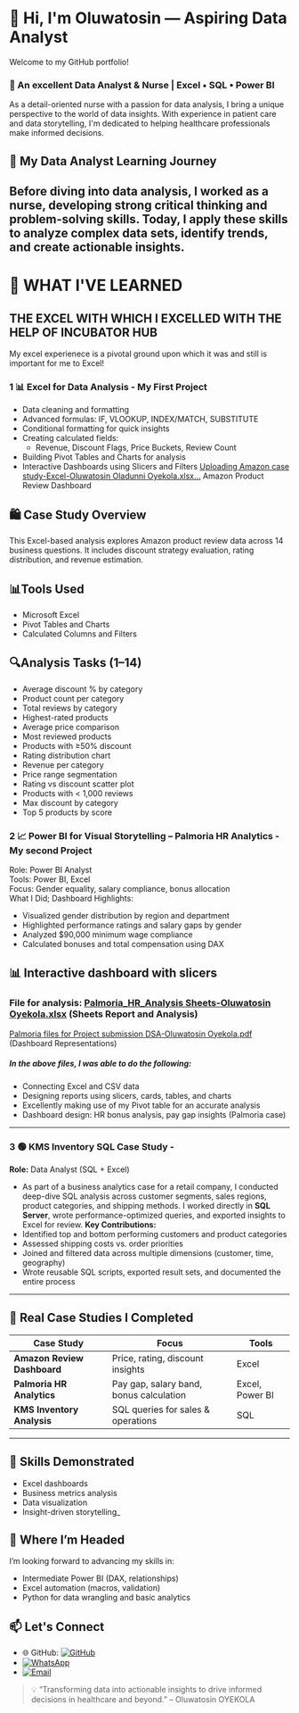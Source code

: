 # 👋 Hi, I'm Oluwatosin — Aspiring Data Analyst
Welcome to my GitHub portfolio!
### 🎯 An excellent Data Analyst & Nurse | Excel • SQL • Power BI
As a detail-oriented nurse with a passion for data analysis, I bring a unique perspective to the world of data insights. With experience in patient care and data storytelling, I'm dedicated to helping healthcare professionals make informed decisions.

## 🧭 My Data Analyst Learning Journey
Before diving into data analysis, I worked as a nurse, developing strong critical thinking and problem-solving skills. Today, I apply these skills to analyze complex data sets, identify trends, and create actionable insights.
---
# 🧠 WHAT I'VE LEARNED
## THE EXCEL WITH WHICH I EXCELLED WITH THE HELP OF INCUBATOR HUB
My excel experienece is a pivotal ground upon which it was and still is important for me to Excel!
### 1 📊 Excel for Data Analysis - My First Project
- Data cleaning and formatting
- Advanced formulas: IF, VLOOKUP, INDEX/MATCH, SUBSTITUTE
- Conditional formatting for quick insights
- Creating calculated fields:
  - Revenue, Discount Flags, Price Buckets, Review Count
- Building Pivot Tables and Charts for analysis
- Interactive Dashboards using Slicers and Filters
[Uploading Amazon case study-Excel-Oluwatosin Oladunni Oyekola.xlsx…]()
Amazon Product Review Dashboard
## 🛍️ Case Study Overview
This Excel-based analysis explores Amazon product review data across 14 business questions. It includes discount strategy evaluation, rating distribution, and revenue estimation.
## 📊Tools Used
- Microsoft Excel
- Pivot Tables and Charts
- Calculated Columns and Filters
## 🔍Analysis Tasks (1–14)
- Average discount % by category
- Product count per category
- Total reviews by category
- Highest-rated products
- Average price comparison
- Most reviewed products
- Products with ≥50% discount
- Rating distribution chart
- Revenue per category
- Price range segmentation
- Rating vs discount scatter plot
- Products with < 1,000 reviews
- Max discount by category
- Top 5 products by score
### 2 📈 Power BI  for Visual Storytelling – Palmoria HR Analytics - My second Project
Role: Power BI Analyst  
Tools: Power BI, Excel  
Focus: Gender equality, salary compliance, bonus allocation  
What I Did; Dashboard Highlights:
- Visualized gender distribution by region and department
- Highlighted performance ratings and salary gaps by gender
- Analyzed $90,000 minimum wage compliance
- Calculated bonuses and total compensation using DAX
## 📊 Interactive dashboard with slicers
### File for analysis: [Palmoria_HR_Analysis Sheets-Oluwatosin Oyekola.xlsx](https://github.com/user-attachments/files/20997450/Palmoria_HR_Analysis.Sheets-Oluwatosin.Oyekola.xlsx) (Sheets Report and Analysis)
[Palmoria files for Project submission DSA-Oluwatosin Oyekola.pdf](https://github.com/user-attachments/files/20997464/Palmoria.files.for.Project.submission.DSA-Oluwatosin.Oyekola.pdf) (Dashboard Representations)
##### In the above files, I was able to do the following:
- Connecting Excel and CSV data
- Designing reports using slicers, cards, tables, and charts
- Excellently making use of my Pivot table for an accurate analysis
- Dashboard design: HR bonus analysis, pay gap insights (Palmoria case)
---
### 3 🟢 KMS Inventory SQL Case Study -
**Role:** Data Analyst (SQL + Excel)
- As part of a business analytics case for a retail company, I conducted deep-dive SQL analysis across customer segments, sales regions, product categories, and shipping methods. I worked directly in **SQL Server**, wrote performance-optimized queries, and exported insights to Excel for review.
**Key Contributions:**
- Identified top and bottom performing customers and product categories
- Assessed shipping costs vs. order priorities
- Joined and filtered data across multiple dimensions (customer, time, geography)
- Wrote reusable SQL scripts, exported result sets, and documented the entire process
---
## 🧪 Real Case Studies I Completed
| Case Study | Focus | Tools |
|------------|-------|-------|
| **Amazon Review Dashboard** | Price, rating, discount insights | Excel |
| **Palmoria HR Analytics** | Pay gap, salary band, bonus calculation | Excel, Power BI |
| **KMS Inventory Analysis** | SQL queries for sales & operations | SQL |
---
## 🎯 Skills Demonstrated
- Excel dashboards
- Business metrics analysis
- Data visualization
- Insight-driven storytelling_
## 🚀 Where I’m Headed
I’m looking forward to advancing my skills in:
- Intermediate Power BI (DAX, relationships)
- Excel automation (macros, validation)
- Python for data wrangling and basic analytics
## 📫 Let's Connect
- 🌐 GitHub: [![GitHub](https://img.shields.io/badge/GitHub-Tosoye-blue?style=social&logo=github)](https://github.com/Tosoye)
- [![WhatsApp](https://img.shields.io/badge/WhatsApp-25D366?style=for-the-badge&logo=whatsapp&logoColor=white)](https://wa.me/+2347032328005)
- [![Email](https://img.shields.io/badge/Email-oluwatosinobiheritage061@gmail.com-blue?style=social&logo=gmail)](mailto:oluwatosinobiheritage061@gmail.com)



> 💡 “Transforming data into actionable insights to drive informed decisions in healthcare and beyond.” – Oluwatosin OYEKOLA
